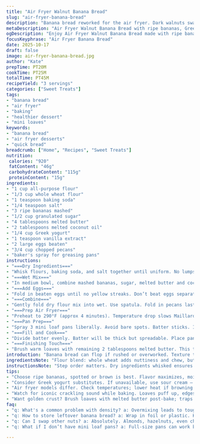 ```yaml
---
title: "Air Fryer Walnut Banana Bread"
slug: "air-fryer-banana-bread"
description: "Banana bread reworked for the air fryer. Dark walnuts swap for pecans. Greek yogurt instead of sour cream. Flour gets a blend of all-purpose and whole wheat for texture and moisture. Melted coconut oil replaces some butter for a subtle nutty aroma. Made in mini loaf pans for even cooking. Watch the dough's tackiness before baking. Butter brushed on warm loaves seals moisture. Air fryer temperature slightly lowered for gentler heat. Baking time adjusted by a few minutes, but rely on toothpick testing, not the clock."
metaDescription: "Air Fryer Walnut Banana Bread with ripe bananas, Greek yogurt, and pecans. Perfect for an easy dessert or snack packed with flavor."
ogDescription: "Enjoy Air Fryer Walnut Banana Bread made with ripe bananas and Greek yogurt, perfect for any time of the day."
focusKeyphrase: "Air Fryer Banana Bread"
date: 2025-10-17
draft: false
image: air-fryer-banana-bread.jpg
author: "Kate"
prepTime: PT20M
cookTime: PT25M
totalTime: PT45M
recipeYield: "3 servings"
categories: ["Sweet Treats"]
tags:
- "banana bread"
- "air fryer"
- "baking"
- "healthier dessert"
- "mini loaves"
keywords:
- "banana bread"
- "air fryer desserts"
- "quick bread"
breadcrumb: ["Home", "Recipes", "Sweet Treats"]
nutrition: 
 calories: "920"
 fatContent: "46g"
 carbohydrateContent: "115g"
 proteinContent: "15g"
ingredients:
- "1 cup all-purpose flour"
- "1/3 cup whole wheat flour"
- "1 teaspoon baking soda"
- "1/4 teaspoon salt"
- "3 ripe bananas mashed"
- "1/2 cup granulated sugar"
- "4 tablespoons melted butter"
- "2 tablespoons melted coconut oil"
- "1/4 cup Greek yogurt"
- "1 teaspoon vanilla extract"
- "2 large eggs beaten"
- "3/4 cup chopped pecans"
- "baker's spray for greasing pans"
instructions:
- "===Dry Ingredients==="
- "Whisk flours, baking soda, and salt together until uniform. No lumps. Set aside. Watch the salt measure; too much stifles rise but too little tastes flat."
- "===Wet Mix==="
- "In medium bowl, combine mashed bananas, sugar, melted butter and coconut oil, Greek yogurt, vanilla. Use handheld mixer at medium speed. Mix just to blend. Avoid overmixing or batter turns tough."
- "===Add Eggs==="
- "Fold in beaten eggs until no yellow streaks. Don’t beat eggs separately for too long or they’ll foam and wreck batter structure."
- "===Combine==="
- "Gently fold dry flour mix into wet. Use spatula. Fold in pecans last. Stop once no white flour remains. Overfolding kills crumb."
- "===Prep Air Fryer==="
- "Preheat to 290°F (approx 4 minutes). Temperature drop slows Maillard reaction; gives moist interior and slightly brown crust."
- "===Pan Prep==="
- "Spray 3 mini loaf pans liberally. Avoid bare spots. Batter sticks. If pans are shallow, loaves spread too thin and dry out."
- "===Fill and Cook==="
- "Divide batter evenly. Batter will be thick but spreadable. Place pans in air fryer basket carefully. Bake 23-28 minutes. Listen for steady crackling noise; crust firms and pulls from edges. Use clean toothpick; sticky crumbs mean more time."
- "===Finishing Touch==="
- "Brush warm loaves with remaining 2 tablespoons melted butter. This traps steam, keeps crust tender, adds sheen. Let cool 10-15 minutes. Loaves firm up, slice with serrated knife. Clean edges, no mush."
introduction: "Banana bread can flop if rushed or overworked. Texture too dense or crumbly. Muffin-tin mini loaves mean faster bake and easier portioning. Air fryer heat is dry, so lowering temp a bit brings balanced browning without burn. Pecans swap in for walnuts for crunch without overpowering bitterness. Greek yogurt - a smart subsitute for sour cream - brings tang and moisture plus boosts structure with protein. Coconut oil lends moist crumb and a hint of tropical aroma — subtle but noticeable. Butter plus coconut oil combo balances richness. Temperature and timing tweaks matter here. Watch for visual lift, crackle sound from skillet basket, and toothpick test. Follow folding technique precisely or end up with tough bread. Resting post-bake critical to help crumb set and slicing clean. Approach with care, and meal turns out every time."
ingredientsNote: "Flour blend: whole wheat adds nuttiness and chew, but too much dries bread. Stick to suggested ratio or adjust minimum 20%. Pecans add crunch and replace typical walnuts - less bitter, roast nicely in dry heat. Coconut oil replaces part of butter; standard melted butter can be used entirely or swapped with oil of choice for different nuances. Greek yogurt keeps crumb moist and adds slight tang; sour cream works but use less moisture overall to prevent sogginess. Bananas must be very ripe, spotted or even brown - flavor and moisture peak. Eggs beaten briefly, just until mixed, avoid overbeating or crumb tightens. Baker’s spray essential for non-stick; if unavailable, use butter and flour dusting. Mini loaf pans are shallow for consistent cooking — avoid full-size pans which need longer times and risk uneven cook."
instructionsNote: "Step order matters. Dry ingredients whisked ensures even baking soda distribution, prevents uneven rise spots. Wet ingredients mixed until just combined avoids gluten development that toughens bread. Folding flour lightly prevents dense bread, crucial with wheat flour added. Preheating air fryer critical - ensures quick, even heat, better crust. Lower temp than oven to compensate for intense air circulation. Baking time a guideline; listen for crackling, check edges pulling away, test with toothpick for doneness—sticky residue means underdone. Butter on hot bread traps moisture and adds flavor sheen. Cooling briefly solidifies crumb for cleaner cuts. Be patient — under or overbaking ruins texture. Use serrated knife for slicing to avoid squashing warm crumb. Practical tip — if tops brown too fast, cover loosely with foil or parchment mid-bake to prevent burning but allow baking to finish inside."
tips:
- "Choose ripe bananas, spotted or brown is best. Flavor maximizes, moisture retention improves. Avoid green bananas for sweetness. Freezing overripe? Thaw before mashing."
- "Consider Greek yogurt substitutes. If unavailable, use sour cream — cut other liquids. Adjust moisture but keep balance. Coconut oil is flexible, sub with canola or avocado."
- "Air fryer models differ. Check temperatures; lower heat if browning too quickly. Consider parchment in basket for easy cleanup. If batter too sticky, flour hands lightly."
- "Watch for iconic crackling sound while baking. Loaves puff up, edges pull away. Use toothpick test; it should come out clean, maybe a few moist crumbs."
- "Want golden crust? Brush loaves with melted butter post-bake; traps steam. Prevents dryness, adds sheen. Don't skip. Gives great aromatics too; adds flavor depth."
faq:
- "q: What's a common problem with density? a: Overmixing leads to toughness. Gluten develops too much. Keep mixing at a minimum; fold gently."
- "q: How to store leftover banana bread? a: Wrap in foil or plastic. Keep at room temp for a couple of days. Refrigerate for a week. Freeze for longer."
- "q: Can I swap other nuts? a: Absolutely. Almonds, hazelnuts, even chocolate chunks. Adjust sugar slightly if using sweet chocolate. Just keep it balanced."
- "q: What if I don’t have mini loaf pans? a: Full-size pans can work but adjust baking time. Check edges pulling away. Watch for doneness with toothpick."

---
```

